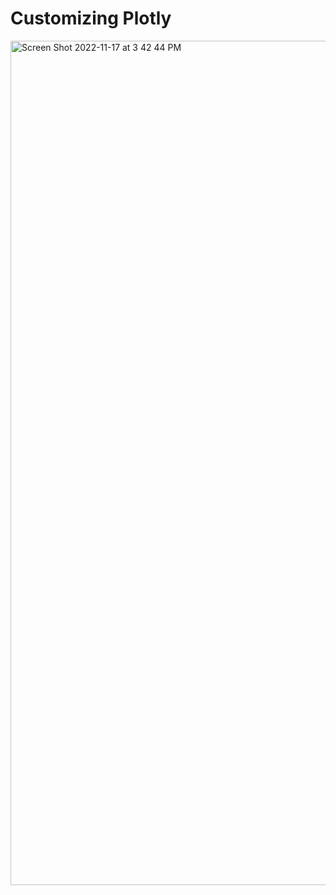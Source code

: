 # Customizing Plotly

<img width="1351" alt="Screen Shot 2022-11-17 at 3 42 44 PM" src="https://user-images.githubusercontent.com/1538216/202583411-8a3b63e7-5641-404e-b1ae-19bcd276cd0a.png">
